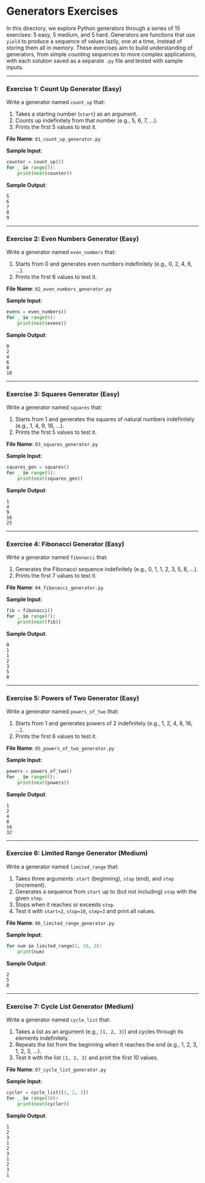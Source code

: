 # Generators Exercises

In this directory, we explore Python generators through a series of 15 exercises: 5 easy, 5 medium, and 5 hard. Generators are functions that use `yield` to produce a sequence of values lazily, one at a time, instead of storing them all in memory. These exercises aim to build understanding of generators, from simple counting sequences to more complex applications, with each solution saved as a separate `.py` file and tested with sample inputs.

---

### Exercise 1: Count Up Generator (Easy)

Write a generator named `count_up` that:  
1. Takes a starting number (`start`) as an argument.  
2. Counts up indefinitely from that number (e.g., 5, 6, 7, ...).  
3. Prints the first 5 values to test it.

**File Name**: `01_count_up_generator.py`

**Sample Input**:  
```python
counter = count_up(5)
for _ in range(5):
    print(next(counter))
```
**Sample Output**:
```
5
6
7
8
9
```
---

### Exercise 2: Even Numbers Generator (Easy)

Write a generator named `even_numbers` that:  
1. Starts from 0 and generates even numbers indefinitely (e.g., 0, 2, 4, 6, ...).  
2. Prints the first 6 values to test it.

**File Name**: `02_even_numbers_generator.py`

**Sample Input**:  
```python
evens = even_numbers()
for _ in range(6):
    print(next(evens))
```
**Sample Output**:
```
0
2
4
6
8
10
```
---

### Exercise 3: Squares Generator (Easy)

Write a generator named `squares` that:  
1. Starts from 1 and generates the squares of natural numbers indefinitely (e.g., 1, 4, 9, 16, ...).  
2. Prints the first 5 values to test it.

**File Name**: `03_squares_generator.py`

**Sample Input**:  
```python
squares_gen = squares()
for _ in range(5):
    print(next(squares_gen))
```
**Sample Output**: 
```
1
4
9
16
25
```
---

### Exercise 4: Fibonacci Generator (Easy)

Write a generator named `fibonacci` that:  
1. Generates the Fibonacci sequence indefinitely (e.g., 0, 1, 1, 2, 3, 5, 8, ...).  
2. Prints the first 7 values to test it.

**File Name**: `04_fibonacci_generator.py`

**Sample Input**:  
```python
fib = fibonacci()
for _ in range(7):
    print(next(fib))
```
**Sample Output**:
```
0
1
1
2
3
5
8
```
---

### Exercise 5: Powers of Two Generator (Easy)

Write a generator named `powers_of_two` that:  
1. Starts from 1 and generates powers of 2 indefinitely (e.g., 1, 2, 4, 8, 16, ...).  
2. Prints the first 6 values to test it.

**File Name**: `05_powers_of_two_generator.py`

**Sample Input**:  
```python
powers = powers_of_two()
for _ in range(6):
    print(next(powers))
```
**Sample Output**:
```
1
2
4
8
16
32
```
---

### Exercise 6: Limited Range Generator (Medium)

Write a generator named `limited_range` that:  
1. Takes three arguments: `start` (beginning), `stop` (end), and `step` (increment).  
2. Generates a sequence from `start` up to (but not including) `stop` with the given `step`.  
3. Stops when it reaches or exceeds `stop`.  
4. Test it with `start=2`, `stop=10`, `step=3` and print all values.

**File Name**: `06_limited_range_generator.py`

**Sample Input**:  
```python
for num in limited_range(2, 10, 3):
    print(num)
```
**Sample Output**: 
```
2
5
8
```
---

### Exercise 7: Cycle List Generator (Medium)

Write a generator named `cycle_list` that:  
1. Takes a list as an argument (e.g., `[1, 2, 3]`) and cycles through its elements indefinitely.  
2. Repeats the list from the beginning when it reaches the end (e.g., 1, 2, 3, 1, 2, 3, ...).  
3. Test it with the list `[1, 2, 3]` and print the first 10 values.

**File Name**: `07_cycle_list_generator.py`

**Sample Input**:  
```python
cycler = cycle_list([1, 2, 3])
for _ in range(10):
    print(next(cycler))
```
**Sample Output**:  
```
1
2
3
1
2
3
1
2
3
1
```

